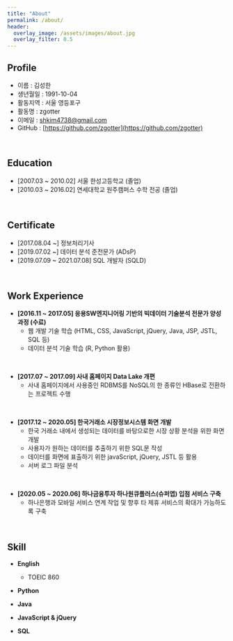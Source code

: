```yaml
---
title: "About"
permalink: /about/
header:
  overlay_image: /assets/images/about.jpg
  overlay_filter: 0.5
---
```


## Profile

- 이름 : 김성한
- 생년월일 : 1991-10-04
- 활동지역 : 서울 영등포구
- 활동명 : zgotter
- 이메일 : <a href="mailto:shkim4738@gmail.com">shkim4738@gmail.com</a>
- GitHub : [https://github.com/zgotter](https://github.com/zgotter)

<br>

## Education

- [2007.03 ~ 2010.02] 서울 한성고등학교 (졸업)
- [2010.03 ~ 2016.02] 연세대학교 원주캠퍼스 수학 전공 (졸업)

<br>

## Certificate

- [2017.08.04 ~] 정보처리기사
- [2019.07.02 ~] 데이터 분석 준전문가 (ADsP)
- [2019.07.09 ~ 2021.07.08] SQL 개발자 (SQLD)

<br>

## Work Experience

- **[2016.11 ~ 2017.05] 응용SW엔지니어링 기반의 빅데이터 기술분석 전문가 양성과정 (수료)**
  - 웹 개발 기술 학습 (HTML, CSS, JavaScript, jQuery, Java, JSP, JSTL, SQL 등)
  - 데이터 분석 기술 학습 (R, Python 활용)  

<br>

- **[2017.07 ~ 2017.09] 사내 홈페이지 Data Lake 개편**
  - 사내 홈페이지에서 사용중인 RDBMS를 NoSQL의 한 종류인 HBase로 전환하는 프로젝트 수행  

<br>

- **[2017.12 ~ 2020.05] 한국거래소 시장정보시스템 화면 개발**
  - 한국 거래소 내에서 생성되는 데이터를 바탕으로한 시장 상황 분석을 위한 화면 개발
  - 사용자가 원하는 데이터를 추출하기 위한 SQL문 작성
  - 데이터를 화면에 표출하기 위한 javaScript, jQuery, JSTL 등 활용
  - 서버 로그 파일 분석

<br>

- **[2020.05 ~ 2020.06] 하나금융투자 하나원큐플러스(슈퍼앱) 입점 서비스 구축**
  - 하나은행과 모바일 서비스 연계 작업 및 향후 타 제휴 서비스의 확대가 가능하도록 구축

<br>

## Skill

- **English**
  - TOEIC 860

- **Python**

- **Java**

- **JavaScript & jQuery**

- **SQL**
